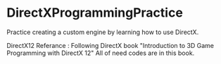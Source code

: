 # DirectXProgrammingPractice
Practice creating a custom engine by learning how to use DirectX.

DirectX12 Referance : 
Following DirectX book "Introduction to 3D Game Programming with DirectX 12"
All of need codes are in this book.

